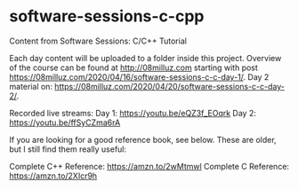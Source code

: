 # software-sessions-c-cpp
Content from Software Sessions: C/C++ Tutorial

Each day content will be uploaded to a folder inside this project. Overview of
the course can be found at http://08milluz.com starting with post 
https://08milluz.com/2020/04/16/software-sessions-c-c-day-1/. Day 2 material 
on: https://08milluz.com/2020/04/20/software-sessions-c-c-day-2/.

Recorded live streams:
Day 1: https://youtu.be/eQZ3f_EOqrk
Day 2: https://youtu.be/ffSyCZma6rA

If you are looking for a good reference book, see below. These are older, but 
I still find them really useful: 

Complete C++ Reference: https://amzn.to/2wMtmwl
Complete C Reference: https://amzn.to/2XIcr9h